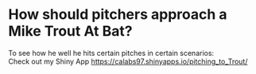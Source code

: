 # How should pitchers approach a Mike Trout At Bat? 

To see how he well he hits certain pitches in certain scenarios:  
Check out my Shiny App  https://calabs97.shinyapps.io/pitching_to_Trout/
